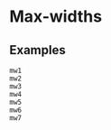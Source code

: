 # Max-widths

## Examples

<div class="pa3 ba b--gray-300">
    <div class="mb3">
        <div class="h1 bg-gray mw1"></div>
        <code class="mt1 clipboard">mw1</code>
    </div>
    <div class="mb3">
        <div class="h1 bg-gray mw2"></div>
        <code class="mt1 clipboard">mw2</code>
    </div>
    <div class="mb3">
        <div class="h1 bg-gray mw3"></div>
        <code class="mt1 clipboard">mw3</code>
    </div>
    <div class="mb3">
        <div class="h1 bg-gray mw4"></div>
        <code class="mt1 clipboard">mw4</code>
    </div>
    <div class="mb3">
        <div class="h1 bg-gray mw5"></div>
        <code class="mt1 clipboard">mw5</code>
    </div>
    <div class="mb3">
        <div class="h1 bg-gray mw6"></div>
        <code class="mt1 clipboard">mw6</code>
    </div>
    <div>
        <div class="h1 bg-gray mw7"></div>
        <code class="mt1 clipboard">mw7</code>
    </div>
</div>